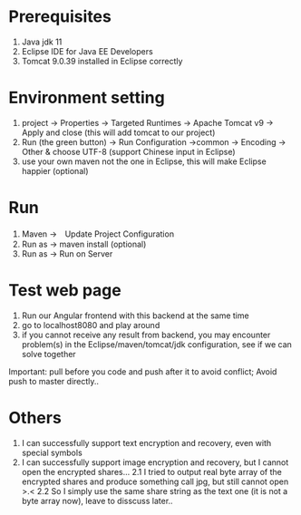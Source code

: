 # Prerequisites
1. Java jdk 11 
2. Eclipse IDE for Java EE Developers
3. Tomcat 9.0.39 installed in Eclipse correctly

# Environment setting
1. project -> Properties -> Targeted Runtimes -> Apache Tomcat v9 -> Apply and close (this will add tomcat to our project)
2. Run (the green button) -> Run Configuration ->common -> Encoding -> Other & choose UTF-8 (support Chinese input in Eclipse)
3. use your own maven not the one in Eclipse, this will make Eclipse happier (optional)

# Run
1. Maven ->　Update Project Configuration
2. Run as -> maven install (optional)
3. Run as -> Run on Server


# Test web page 
1. Run our Angular frontend with this backend at the same time
2. go to localhost8080 and play around
3. if you cannot receive any result from backend, you may encounter problem(s) in the Eclipse/maven/tomcat/jdk configuration, see if we can solve together
 
Important: pull before you code and push after it to avoid conflict; Avoid push to master directly..

# Others
1. I can successfully support text encryption and recovery, even with special symbols
2. I can successfully support image encryption and recovery, but I cannot open the encrypted shares...
	2.1 I tried to output real byte array of the encrypted shares and produce something call jpg, but still cannot open >.<
	2.2 So I simply use the same share string as the text one (it is not a byte array now), leave to disscuss later..